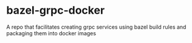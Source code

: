 # bazel-grpc-docker
A repo that facilitates creating grpc services using bazel build rules and packaging them into docker images
